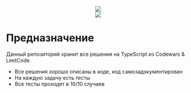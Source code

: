 <div align="center">
  <img src="https://github.com/user-attachments/assets/bc9ce1d0-d3ce-4494-a16c-6086da27ee6d" />
  <br>
  <a href="https://github.com/crackidocky/codewars-and-leetcode/actions/workflows/jest.yml"><img src="https://github.com/crackidocky/codewars-and-leetcode/actions/workflows/jest.yml/badge.svg"></a>
</div>

# Предназначение
Данный репозиторий хранит все решения на TypeScript из Codewars & LeetCode.

* Все решения хорошо описаны в коде, код самозадокументирован
* На каждую задачу есть тесты
* Все тесты проходят в 10/10 случаев
